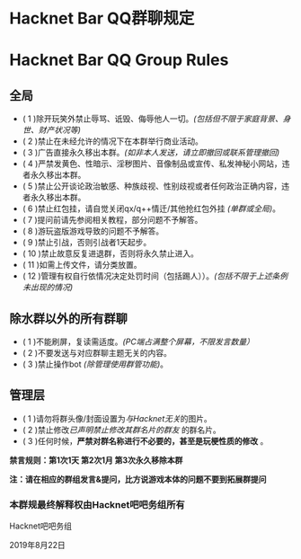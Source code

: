 # Hacknet Bar QQ群聊规定
# Hacknet Bar QQ Group Rules

## 全局
* ( 1 )除开玩笑外禁止辱骂、诋毁、侮辱他人一切。*(包括但不限于家庭背景、身世、财产状况等)*
* ( 2 )禁止在未经允许的情况下在本群举行商业活动。
* ( 3 )广告直接永久移出本群。*(如非本人发送，请立即撤回或联系管理撤回)*
* ( 4 )严禁发黄色、性暗示、淫秽图片、音像制品或宣传、私发神秘小网站，违者永久移出本群。
* ( 5 )禁止公开谈论政治敏感、种族歧视、性别歧视或者任何政治正确内容，违者永久移出本群。
* ( 6 )禁止红包挂，请自觉关闭qx/q++情迁/其他抢红包外挂 *(单群或全局)*。
* ( 7 )提问前请先参阅相关教程，部分问题不予解答。
* ( 8 )游玩盗版游戏导致的问题不予解答。
* ( 9 )禁止引战，否则引战者1天起步。
* ( 10 )禁止故意反复进退群，否则将永久禁止进入。
* ( 11 )如需上传文件，请分类放置。
* ( 12 )管理有权自行依情况决定处罚时间（包括踢人））。*(包括不限于上述条例未出现的情况)*


## 除水群以外的所有群聊
* ( 1 )不能刷屏，复读需适度。*(PC端占满整个屏幕，不限发言数量）*
* ( 2 )不要发送与对应群聊主题无关的内容。
* ( 3 )禁止操作bot *(除管理使用群管功能)*。

## 管理层
* ( 1 )请勿将群头像/封面设置为*与Hacknet无关*的图片。
* ( 2 )禁止修改*已声明禁止修改其群名片的群友* 的群名片。
* ( 3 )任何时候，**严禁对群名称进行不必要的，甚至是玩梗性质的修改** 。

**禁言规则：第1次1天 第2次1月 第3次永久移除本群**

   **注：请在相应的群组发言&提问，比方说游戏本体的问题不要到拓展群提问**
  
  ### 本群规最终解释权由Hacknet吧吧务组所有
  
   Hacknet吧吧务组
  
   2019年8月22日
